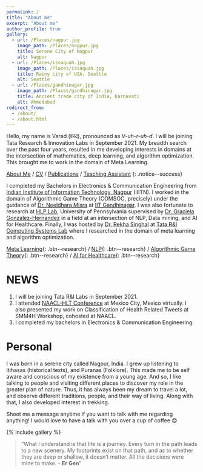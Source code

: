```yaml
---
permalink: /
title: "About me"
excerpt: "About me"
author_profile: true
gallery:
  - url: /Places/nagpur.jpg
    image_path: /Places/nagpur.jpg
    title: Serene City of Nagpur
    alt: Nagpur
  - url: /Places/issaquah.jpg
    image_path: /Places/issaquah.jpg
    title: Rainy city of USA, Seattle
    alt: Seattle
  - url: /Places/gandhinagar.jpg
    image_path: /Places/gandhinagar.jpg
    title: Ancient trade city of India, Karnavati
    alt: Ahmedabad
redirect_from: 
  - /about/
  - /about.html
---
```


Hello, my name is Varad (वरद), pronounced as *V-uh-r-uh-d*. I will be joining Tata Research & Innovation Labs in September 2021. My breadth search over the past four years, resulted in me developing interests in domains at the intersection of mathematics, deep learning, and algorithm optimization. This brought me to work in the domain of Meta Learning.

[About Me](/) / [CV](/cv) / [Publications](/publications) / [Teaching Assistant](/teaching)
{: .notice--success}

I completed my Bachelors in Electronics & Communication Engineering from [Indian Institute of Information Technology, Nagpur](https://iiitn.ac.in/) (IIITN). I worked in the domain of Algorithmic Game Theory (COMSOC, precisely) under the guidance of [Dr. Neeldhara Misra](http://people.iitgn.ac.in/~neeldhara/) at [IIT Gandhinagar](https://iitgn.ac.in/). I was also fortunate to research at [HLP Lab](https://healthlanguageprocessing.org/), University of Pennsylvania supervised by [Dr. Graciela Gonzalez-Hernandez](https://www.dbei.med.upenn.edu/bio/graciela-gonzalez-hernandez-ms-phd) in a field at an intersection of NLP, Data mining, and AI for Healthcare. Finally, I was hosted by [Dr. Rekha Singhal](https://www.linkedin.com/in/rekha-singhal-7122635/) at [Tata R&I Computing Systems Lab](https://www.tcs.com/designing-high-performing-enterprise-systems) where I researched in the domain of meta learning and algorithm optimization.

[Meta Learning](#Buttons){: .btn--research} / [NLP](#Buttons){: .btn--research} / [Algorithmic Game Theory](#Buttons){: .btn--research} / [AI for Healthcare](#Buttons){: .btn--research}


NEWS
=====
1. I will be joining Tata R&I Labs in September 2021.
2. I attended [NAACL-HLT Conference](https://aclweb.org/conference/virtual-naacl-hlt-2021-conference-registration/) at Mexico City, Mexico virtually. I also presented my work on Classification of Health Related Tweets at SMM4H Workshop, cohosted at NAACL.
3. I completed my bachelors in Electronics & Communication Engineering.

Personal
=====

I was born in a serene city called Nagpur, India. I grew up listening to Itihasas (historical texts), and Puranas (Folklore). This made me to be self aware and conscious of my existence from a young age. And so, I like talking to people and visiting different places to discover my role in the greater plan of nature. Thus, it has always been my dream to travel a lot, and observe different traditions, people, and their way of living. Along with that, I also developed interest in trekking. 

Shoot me a message anytime if you want to talk with me regarding anything! I would love to have a talk with you over a cup of coffee 😊

{% include gallery %}

> <q>What I understand is that life is a journey. Every turn in the path leads to a new scenery. My footprints exist on that path, and as to whether they are deep or shallow, it doesn’t matter. All the decisions were mine to make. - **Er Gen**</q>